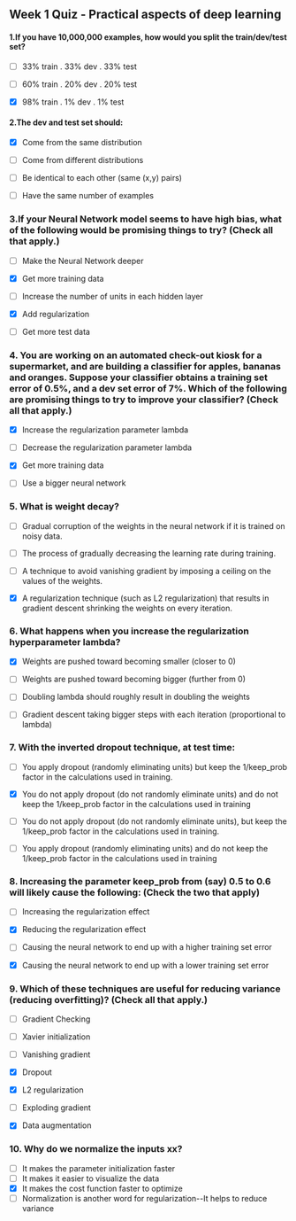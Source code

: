 ## Week 1 Quiz - Practical aspects of deep learning


#### 1.If you have 10,000,000 examples, how would you split the train/dev/test set?

- [ ] 33% train . 33% dev . 33% test
- [ ] 60% train . 20% dev . 20% test
- [x] 98% train . 1% dev . 1% test


#### 2.The dev and test set should:

- [x] Come from the same distribution
- [ ] Come from different distributions
- [ ] Be identical to each other (same (x,y) pairs)
- [ ] Have the same number of examples


### 3.If your Neural Network model seems to have high bias, what of the following would be promising things to try? (Check all that apply.)

- [ ] Make the Neural Network deeper
- [x] Get more training data
- [ ] Increase the number of units in each hidden layer
- [x] Add regularization
- [ ] Get more test data


### 4. You are working on an automated check-out kiosk for a supermarket, and are building a classifier for apples, bananas and oranges. Suppose your classifier obtains a training set error of 0.5%, and a dev set error of 7%. Which of the following are promising things to try to improve your classifier? (Check all that apply.)


- [x] Increase the regularization parameter lambda
- [ ] Decrease the regularization parameter lambda
- [x] Get more training data
- [ ] Use a bigger neural network


### 5. What is weight decay?


- [ ] Gradual corruption of the weights in the neural network if it is trained on noisy data.
- [ ] The process of gradually decreasing the learning rate during training.
- [ ] A technique to avoid vanishing gradient by imposing a ceiling on the values of the weights.
- [x] A regularization technique (such as L2 regularization) that results in gradient descent shrinking the weights on every iteration.


### 6. What happens when you increase the regularization hyperparameter lambda?


- [x] Weights are pushed toward becoming smaller (closer to 0)
- [ ] Weights are pushed toward becoming bigger (further from 0)
- [ ] Doubling lambda should roughly result in doubling the weights
- [ ] Gradient descent taking bigger steps with each iteration (proportional to lambda)


### 7. With the inverted dropout technique, at test time:

- [ ] You apply dropout (randomly eliminating units) but keep the 1/keep_prob factor in the calculations used in training.
- [x] You do not apply dropout (do not randomly eliminate units) and do not keep the 1/keep_prob factor in the calculations used in training
- [ ] You do not apply dropout (do not randomly eliminate units), but keep the 1/keep_prob factor in the calculations used in training.
- [ ] You apply dropout (randomly eliminating units) and do not keep the 1/keep_prob factor in the calculations used in training


### 8. Increasing the parameter keep_prob from (say) 0.5 to 0.6 will likely cause the following: (Check the two that apply)


- [ ] Increasing the regularization effect
- [x] Reducing the regularization effect
- [ ] Causing the neural network to end up with a higher training set error
- [x] Causing the neural network to end up with a lower training set error


### 9. Which of these techniques are useful for reducing variance (reducing overfitting)? (Check all that apply.)

- [ ] Gradient Checking
- [ ] Xavier initialization
- [ ] Vanishing gradient
- [x] Dropout
- [x] L2 regularization
- [ ] Exploding gradient
- [x] Data augmentation


### 10. Why do we normalize the inputs xx?

- [ ] It makes the parameter initialization faster
- [ ] It makes it easier to visualize the data
- [x] It makes the cost function faster to optimize
- [ ] Normalization is another word for regularization--It helps to reduce variance
